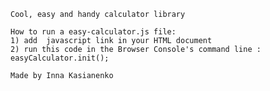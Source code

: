 
	Cool, easy and handy calculator library
	
	How to run a easy-calculator.js file:
	1) add  javascript link in your HTML document
	2) run this code in the Browser Console's command line : easyCalculator.init();
	
	Made by Inna Kasianenko